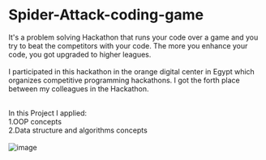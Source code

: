 # Spider-Attack-coding-game
It's a problem solving Hackathon that runs your code over a game and you try to beat the competitors with your code. The more you enhance your code, you got upgraded to higher leagues.</br></br>
I participated in this hackathon in the orange digital center in Egypt which organizes competitive programming hackathons. I got the forth place between my colleagues in the Hackathon.</br></br>

In this Project I applied:</br>
1.OOP concepts</br>
2.Data structure and algorithms concepts</br></br>
![image](https://user-images.githubusercontent.com/75852529/220728934-7b328a59-417b-4f03-932f-801245554a91.png)


